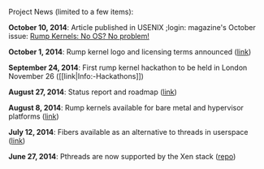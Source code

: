 Project News (limited to a few items):

__October 10, 2014__:
Article published in USENIX ;login: magazine's October issue: [Rump Kernels: No OS? No problem!](http://rumpkernel.org/misc/usenix-login-2014/)

__October 1, 2014__:
Rump kernel logo and licensing terms announced ([link](http://permalink.gmane.org/gmane.comp.rumpkernel.user/439))

__September 24, 2014__:
First rump kernel hackathon to be held in London November 26 ([[link|Info:-Hackathons]])

__August 27, 2014__:
Status report and roadmap ([link](http://permalink.gmane.org/gmane.comp.rumpkernel.user/416))

__August 8, 2014__:
Rump kernels available for bare metal and hypervisor platforms ([link](http://blog.netbsd.org/tnf/entry/an_internet_ready_os_from))

__July 12, 2014__:
Fibers available as an alternative to threads in userspace ([link](http://permalink.gmane.org/gmane.comp.rumpkernel.user/314))

__June 27, 2014__:
Pthreads are now supported by the Xen stack ([repo](https://github.com/rumpkernel/rumprun-xen/))